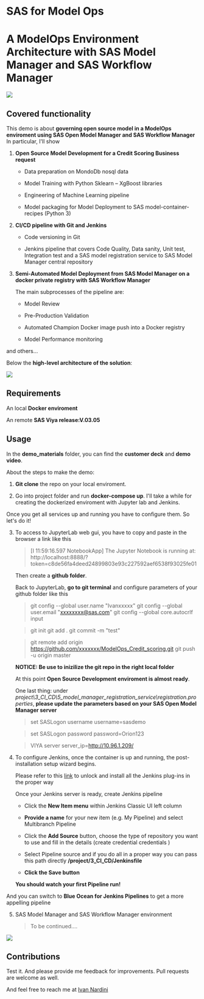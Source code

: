# SAS for Model Ops
# A ModelOps Environment Architecture with SAS Model Manager and SAS Workflow Manager

<img src="https://github.com/IvanNardini/ModelOps/raw/master/Operationalize_Analytics.png">

## Covered functionality

This demo is about **governing open source model in a ModelOps enviroment using SAS Open Model Manager and SAS Workflow Manager** 
In particular, I'll show

1. **Open Source Model Development for a Credit Scoring Business request**

    - Data preparation on MondoDb nosql data

    - Model Training with Python Sklearn – XgBoost libraries

    - Engineering of Machine Learning pipeline

    - Model packaging for Model Deployment to SAS model-container-recipes (Python 3)

2. **CI/CD pipeline with Git and Jenkins**

    - Code versioning in Git

    - Jenkins pipeline that covers Code Quality, Data sanity, Unit test, Integration test and a SAS model registration service to SAS Model Manager central repository

3. **Semi-Automated Model Deployment from SAS Model Manager on a docker private registry with SAS Workflow Manager**

    The main subprocesses of the pipeline are:

    - Model Review

    - Pre-Production Validation

    - Automated Champion Docker image push into a Docker registry

    - Model Performance monitoring

and others...

Below the **high-level architecture of the solution**: 

<img src="https://github.com/IvanNardini/ModelOps/raw/master/Solution_Architecture.png">

## Requirements

An local **Docker enviroment**

An remote **SAS Viya release:V.03.05**

## Usage 

In the **demo_materials** folder, you can find the **customer deck** and **demo video**.

About the steps to make the demo: 

1. **Git clone** the repo on your local enviroment.

2. Go into project folder and run **docker-compose up**. I'll take a while for creating the dockerized enviroment with Jupyter lab and Jenkins.

Once you get all services up and running you have to configure them. So let's do it!

3. To access to JupyterLab web gui, you have to copy and paste in the browser a link like this 

    > 
    > [I 11:59:16.597 NotebookApp] The Jupyter Notebook is running at:
    > http://localhost:8888/?token=c8de56fa4deed24899803e93c227592aef6538f93025fe01
    >

    Then create a **github folder**. 

    Back to JupyterLab, **go to git terminal** and configure parameters of your github folder like this

    >
    > git config --global user.name "Ivanxxxxx"
    > git config --global user.email "xxxxxxxx@sas.com"
    > git config --global core.autocrlf input

    > git init
    > git add .
    > git commit -m "test" 

    > git remote add origin https://github.com/xxxxxxx/ModelOps_Credit_scoring.git
    > git push -u origin master
    >

    **NOTICE: Be use to inizilize the git repo in the right local folder**

    At this point **Open Source Development enviroment is almost ready**.

    One last thing: under *project\3_CI_CD\5_model_manager_registration_service\registration.properties*, **please update the parameters based on your SAS Open Model Manager server**

    > set SASLogon username
    > username=sasdemo

    > set SASLogon password
    > password=Orion123

    > VIYA server
    > server_ip=http://10.96.1.209/

4. To configure Jenkins, once the container is up and running, the post-installation setup wizard begins.

    Please refer to this [link](https://jenkins.io/doc/book/installing/#unlocking-jenkins) to unlock and install all the Jenkins plug-ins in the proper way

    Once your Jenkins server is ready, create Jenkins pipeline 

    - Click the **New Item menu** within Jenkins Classic UI left column

    - **Provide a name** for your new item (e.g. My Pipeline) and select Multibranch Pipeline

    - Click the **Add Source** button, choose the type of repository you want to use and fill in the details (create credential credentials )

    - Select Pipeline source and if you do all in a proper way you can pass this path directly **/project/3_CI_CD/Jenkinsfile**

    - **Click the Save button** 

    **You should watch your first Pipeline run!**

And you can switch to **Blue Ocean for Jenkins Pipelines** to get a more appelling pipeline 

5. SAS Model Manager and SAS Workflow Manager environment

    >
    >
    > To be continued....
    >
    >

<img src="https://gitlab.sas.com/ivnard/modelops-with-sas-model-manager-and-sas-workflow-manager/raw/master/Workflow.png">

## Contributions

Test it. And please provide me feedback for improvements. Pull requests are welcome as well.

And feel free to reach me at [Ivan Nardini](ivan.nardini@sas.com )
